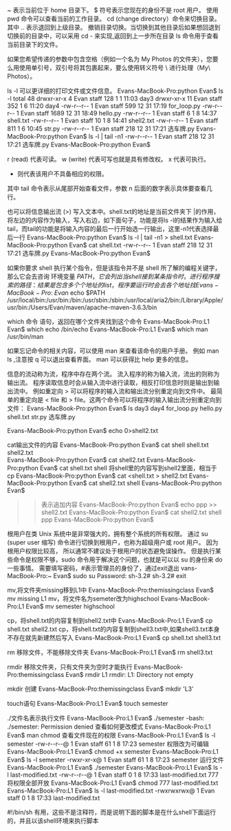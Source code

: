 ~ 表示当前位于 home 目录下。
$ 符号表示您现在的身份不是 root 用户。
使用 pwd 命令可以查看当前的工作目录。
cd (change directory）命令来切换目录。其中 .. 表示退回到上级目录。
撤销目录切换。当切换到其他目录后如果想回退到切换前的目录中，可以采用 cd - 来实现,返回到上一步所在目录
ls 命令用于查看当前目录下的文件。

如果您希望传递的参数中包含空格（例如一个名为 My Photos 的文件夹），您要么用使用单引号，双引号将其包裹起来，要么使用转义符号 \ 进行处理（My\ Photos）。

ls -l 可以更详细的打印文件或文件信息。
Evans-MacBook-Pro:python Evan$ ls -l
total 48
drwxr-xr-x   4 Evan  staff   128  1  1 11:03 day3
drwxr-xr-x  11 Evan  staff   352  1  6 11:20 day4
-rw-r--r--   1 Evan  staff   599 12 31 17:19 for_loop.py
-rw-r--r--   1 Evan  staff  1689 12 31 18:49 hello.py
-rw-r--r--   1 Evan  staff     6  1  8 14:37 shell.txt
-rw-r--r--   1 Evan  staff    10  1  8 14:41 shell2.txt
-rw-r--r--   1 Evan  staff   811  1  6 10:45 str.py
-rw-r--r--   1 Evan  staff   218 12 31 17:21 选车牌.py
Evans-MacBook-Pro:python Evan$ ls -l | tail -n1
-rw-r--r--   1 Evan  staff   218 12 31 17:21 选车牌.py
Evans-MacBook-Pro:python Evan$ 

r (read) 代表可读。
w (write) 代表可写也就是具有修改权。
x 代表可执行。
- 则代表该用户不具备相应的权限。

其中 tail 命令表示从尾部开始查看文件，参数 n 后面的数字表示具体要查看几行。

也可以将信息输出流 (>) 写入文本中。shell.txt的地址是当前文件夹下
|的作用，将左边的内容作为输入，写入右边，如下面句子，功能是将ls -l的结果作为输入给tail，而tail的功能是将输入内容的最后一行开始选一行输出，这里-n1代表选择最后一行
Evans-MacBook-Pro:python Evan$ ls -l | tail -n1 > shell.txt 
Evans-MacBook-Pro:python Evan$ cat shell.txt 
-rw-r--r--   1 Evan  staff   218 12 31 17:21 选车牌.py
Evans-MacBook-Pro:python Evan$ 

如果你要求 shell 执行某个指令，但是该指令并不是 shell 所了解的编程关键字，那么它会去咨询 环境变量 $PATH，它会列出当 shell 接到某条指令时，进行程序搜索的路径：结果是包含多个个地址的list，程序要运行时会去各个地址找
Evans-MacBook-Pro:~ Evan$ echo $PATH
/usr/local/bin:/usr/bin:/bin:/usr/sbin:/sbin:/usr/local/aria2/bin:/Library/Apple/usr/bin:/Users/Evan/maven/apache-maven-3.6.3/bin

which 命令 语句，返回在哪个文件夹找到这个命令
Evans-MacBook-Pro:L1 Evan$ which echo
/bin/echo
Evans-MacBook-Pro:L1 Evan$ which man
/usr/bin/man

如果忘记命令的相关内容，可以使用 man 来查看该命令的用户手册。
例如 man ls ,注意按 q 可以退出查看界面。
man 可以获得比 help 更多的信息。


信息的流动称为流，程序中存在两个流。
流入程序的称为输入流，流出的则称为输出流。
程序读取信息时会从输入流中进行读取，相反打印信息时则是输出到输出流中。
例如重定向 > 可以将程序的输入流和输出流分别重定向到文件中。
最简单的重定向是 < file 和 > file。这两个命令可以将程序的输入输出流分别重定向到文件：
Evans-MacBook-Pro:python Evan$ ls
day3		day4		for_loop.py	hello.py	shell.txt	str.py		选车牌.py

Evans-MacBook-Pro:python Evan$ echo 0>shell2.txt 

cat输出文件的内容
Evans-MacBook-Pro:python Evan$ cat shell
shell.txt   shell2.txt  
Evans-MacBook-Pro:python Evan$ cat shell2.txt 
Evans-MacBook-Pro:python Evan$ cat shell.txt 
shell
将shell里的内容写到shell2里面，相当于cp
Evans-MacBook-Pro:python Evan$ cat <shell.txt > shell2.txt 
Evans-MacBook-Pro:python Evan$ cat shell2.txt 
shell
Evans-MacBook-Pro:python Evan$ 

>> 表示追加内容
Evans-MacBook-Pro:python Evan$ echo ppp >> shell2.txt 
Evans-MacBook-Pro:python Evan$ cat shell2.txt 
shell
ppp
Evans-MacBook-Pro:python Evan$ 


根用户在类 Unix 系统中是非常强大的，拥有整个系统的所有权限。
通过 su (super user 缩写) 命令进行切换到根用户，也称为超级用户或 root 用户。
因为根用户权限比较高， 所以通常不建议处于根用户的状态避免误操作。 但是执行某些命令是权限不够，sudo 命令用于解决这个问题，也就是可以以 su 的身份来 do 一些事情。
需要填写密码，#表示管理员的身份了，通过exit退出
vans-MacBook-Pro:~ Evan$ sudo su
Password:
sh-3.2# 
sh-3.2# exit

mv,将文件夹missing移到L1中
Evans-MacBook-Pro:themissingclass Evan$ mv missing L1
mv，将文件名为semeter改为highschool
Evans-MacBook-Pro:L1 Evan$ mv semester highschool

cp，将shell.txt的内容复制到shell2.txt中
Evans-MacBook-Pro:L1 Evan$ cp shell.txt shell2.txt 
cp，将shell.txt的内容复制到shell3.txt中,如果shell3.txt本身不存在就先新建然后写入
Evans-MacBook-Pro:L1 Evan$ cp shell.txt  shell3.txt

rm  移除文件，不能移除文件夹
Evans-MacBook-Pro:L1 Evan$ rm shell3.txt 

rmdir 移除文件夹，只有文件夹为空时才能执行
Evans-MacBook-Pro:themissingclass Evan$ rmdir L1
rmdir: L1: Directory not empty

mkdir 创建
Evans-MacBook-Pro:themissingclass Evan$ mkdir 'L3'

touch语句
Evans-MacBook-Pro:L1 Evan$ touch semester

./文件名表示执行文件
Evans-MacBook-Pro:L1 Evan$ ./semester
-bash: ./semester: Permission denied
查看如何更改模式
Evans-MacBook-Pro:L1 Evan$ man chmod
查看文件现在的权限
Evans-MacBook-Pro:L1 Evan$ ls -l semester 
-rw-r--r--@ 1 Evan  staff  61  1  8 17:23 semester
权限改为可编辑
Evans-MacBook-Pro:L1 Evan$ chmod +x semester 
Evans-MacBook-Pro:L1 Evan$ ls -l semester 
-rwxr-xr-x@ 1 Evan  staff  61  1  8 17:23 semester
运行文件
Evans-MacBook-Pro:L1 Evan$ ./semester 
Evans-MacBook-Pro:L1 Evan$ ls -l last-modified.txt 
-rw-r--r--@ 1 Evan  staff  0  1  8 17:33 last-modified.txt
777将权限全部开放
Evans-MacBook-Pro:L1 Evan$ chmod 777 last-modified.txt 
Evans-MacBook-Pro:L1 Evan$ ls -l last-modified.txt 
-rwxrwxrwx@ 1 Evan  staff  0  1  8 17:33 last-modified.txt

#!/bin/sh
有用，这些不是注释符，而是说明下面的脚本是在什么shell下面运行的，并且以该shell环境来执行脚本